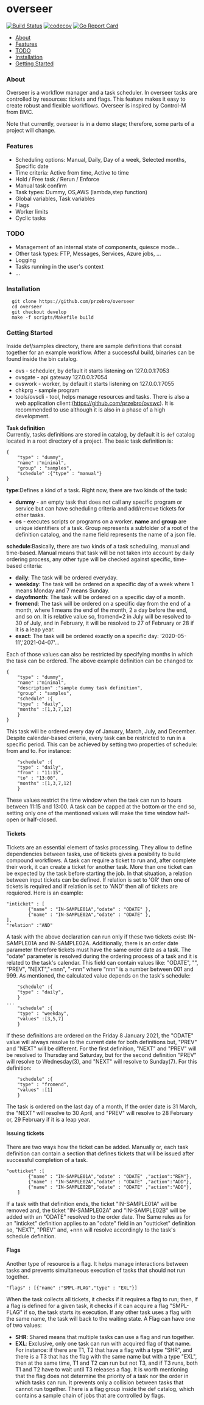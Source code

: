 # overseer
[![Build Status](https://travis-ci.com/przebro/overseer.svg?token=BuDzHpxjhcjeKFWW17aH&branch=develop)](https://travis-ci.com/przebro/overseer)
[![codecov](https://codecov.io/gh/przebro/overseer/branch/develop/graph/badge.svg?token=GGT2W1ARNU)](https://codecov.io/gh/przebro/overseer)
[![Go Report Card](https://goreportcard.com/badge/github.com/przebro/overseer)](https://goreportcard.com/report/github.com/przebro/overseer)

- [About](#about)
- [Features](#features)
- [TODO](#todo)
- [Installation](#installation)
- [Getting Started](#getting-started)

### About
Overseer is a workflow manager and a task scheduler. In overseer tasks are controlled by resources: tickets and flags. This feature makes it easy to create robust and flexible workflows. Overseer is inspired by Control-M from BMC.

Note that currently, overseer is in a demo stage; therefore, some parts of a project will change.

### Features
* Scheduling options: Manual, Daily, Day of a week, Selected months, Specific date
* Time criteria: Active from time, Active to time
* Hold / Free task / Rerun / Enforce
* Manual task confirm
* Task types: Dummy, OS,AWS (lambda,step function)
* Global variables, Task variables
* Flags
* Worker limits
* Cyclic tasks
### TODO
* Management of an internal state of components, quiesce mode...
* Other task types: FTP, Messages, Services, Azure jobs, ...
* Logging
* Tasks running in the user's context
* ...
### Installation
```
  git clone https://github.com/przebro/overseer
  cd overseer
  git checkout develop
  make -f scripts/Makefile build
```
### Getting Started 
Inside def/samples directory, there are sample definitions that consist together for an example workflow.
After a successful build, binaries can be found inside the bin catalog.
* ovs - scheduler, by default it starts listening on 127.0.0.1:7053
* ovsgate - api gateway 127.0.0.1:7054
* ovswork - worker, by default it starts listening on 127.0.0.1:7055
* chkprg - sample program
* tools/ovscli - tool, helps manage resources and tasks. There is also a web application client:(https://github.com/przebro/ovswc). It is recommended to use although it is also in a phase of a high development.

**Task definition**\
Currently, tasks definitions are stored in catalog, by default it is `def` catalog located in a root directory of a project.
The basic task definition is:
```
{
    "type" : "dummy",
    "name" :"minimal",
    "group" : "samples",
    "schedule" :{"type" : "manual"}
}
```
**type**:Defines a kind of a task. Right now, there are two kinds of the task:
- **dummy** - an empty task that does not call any specific program or service but can have scheduling criteria and add/remove tickets for other tasks.
- **os** - executes scripts or programs on a worker.
**name** and **group** are unique identifiers of a task. Group represents a subfolder of a root of the definition catalog, and the name field represents the name of a json file.

**schedule**:Basically, there are two kinds of a task scheduling, manual and time-based. Manual means that task will be not taken into account by daily ordering process, any other type will be checked against specific, time-based criteria:
- **daily**: The task will be ordered everyday.
- **weekday**: The task will be ordered on a specific day of a week where 1 means Monday and 7 means Sunday.
- **dayofmonth**: The task will be ordered on a specific day of a month.
- **fromend**: The task will be ordered on a specific day from the end of a month, where 1 means the end of the month, 2 a day before the end, and so on.
It is relative value so, fromend=2 in July will be resolved to 30 of July, and in February, it will be resolved to 27 of February or 28 if it is a leap year.
- **exact**: The task will be ordered exactly on a specific day: '2020-05-11','2021-04-07'...

Each of those values can also be restricted by specifying months in which the task can be ordered. The above example definition can be changed to:
```
{
    "type" : "dummy",
    "name" :"minimal",
    "description" :"sample dummy task definition",
    "group" : "samples",
    "schedule" :{
    "type" : "daily",
    "months" :[1,3,7,12]
    }
}
```
This task will be ordered every day of January, March, July, and December.
Despite calendar-based criteria, every task can be restricted to run in a specific period. This can be achieved by setting two properties of schedule:
from and to. For instance:
```
    "schedule" :{
    "type" : "daily",
    "from" : "11:15",
    "to" : "13:00",
    "months" :[1,3,7,12]
    }
```
These values restrict the time window when the task can run to hours between 11:15 and 13:00. A task can be capped at the bottom or the end so, setting only one of the mentioned values will make the time window half-open or half-closed.
#### Tickets
Tickets are an essential element of tasks processing. They allow to define dependencies between tasks, use of tickets gives a posibility to build compound 
workflows. A task can require a ticket to run and, after complete their work, it can create a ticket for another task. More than one ticket can be expected by the task before starting the job. In that situation, a relation between input tickets can be defined. If relation is set to 'OR' then one of tickets is required
and if relation is set to 'AND' then all of tickets are requiered.
Here is an example:
```
"inticket" : [
        {"name" : "IN-SAMPLE01A","odate" : "ODATE" },
        {"name" : "IN-SAMPLE02A","odate" : "ODATE" },
],
"relation" :"AND"
```
A task with the above declaration can run only if these two tickets exist: IN-SAMPLE01A and IN-SAMPLE02A. Additionally, there is an order date parameter therefore tickets must have the same order date as a task. The "odate" parameter is resolved during the ordering process of a task and it is related to the task's calendar. This field can contain values like: "ODATE", "", "PREV", "NEXT","+nnn", "-nnn" where "nnn" is a number between 001 and 999. As mentioned, the calculated value depends on the task's schedule:
```
    "schedule" :{
    "type" : "daily",
    }
...
    "schedule" :{
    "type" : "weekday",
    "values" :[3,5,7]
    }
```
If these definitions are ordered on the Friday 8 January 2021, the "ODATE" value will always resolve to the current date for both definitions but, "PREV" and "NEXT" will be different. For the first definition, "NEXT" and "PREV" will be resolved to Thursday and Saturday, but for the second definition "PREV" will resolve to Wednesday(3), and "NEXT" will resolve to Sunday(7).
For this definition:
```
    "schedule" :{
    "type" : "fromend",
    "values" :[1]
    }
```
The task is ordered on the last day of a month, If the order date is 31 March, the "NEXT" will resolve to 30 April, and "PREV" will resolve to 28 February or,
29 February if it is a leap year.
#### Issuing tickets
There are two ways how the ticket can be added. Manually or, each task definition can contain a section that defines tickets that will be issued after successful completion of a task.
```
"outticket" :[
        {"name" : "IN-SAMPLE01A","odate" : "ODATE" ,"action":"REM"},
        {"name" : "IN-SAMPLE02A","odate" : "ODATE" ,"action":"ADD"},
        {"name" : "IN-SAMPLE02B","odate" : "ODATE" ,"action":"ADD"},
    ]
```
If a task with that definition ends, the ticket "IN-SAMPLE01A" will be removed and, the ticket "IN-SAMPLE02A" and "IN-SAMPLE02B" will be added with an "ODATE" resolved to the order date. The Same rules as for an "inticket" definition applies to an "odate" field in an "outticket" definition so, "NEXT", "PREV" and, +nnn will resolve accordingly to the task's schedule definition.
#### Flags
Another type of resource is a flag. It helps manage interactions between tasks and prevents simultaneous execution of tasks that should not run together.
```
"flags" : [{"name" :"SMPL-FLAG","type" : "EXL"}]
```
When the task collects all tickets, it checks if it requires a flag to run; then, if a flag is defined for a given task, it checks if it can acquire a flag "SMPL-FLAG" if so, the task starts its execution. If any other task uses a flag with the same name, the task will back to the waiting state.
A Flag can have one of two values:
- **SHR**: Shared means that multiple tasks can use a flag and run together.
- **EXL**: Exclusive, only one task can run with acquired flag of that name.
For instance: if there are T1, T2 that have a flag with a type "SHR", and there is a T3 that has the flag with the same name but with a type "EXL", then
at the same time, T1 and T2 can run but not T3, and if T3 runs, both T1 and T2 have to wait until T3 releases a flag. It is worth mentioning that the flag does not determine the priority of a task nor the order in which tasks can run. It prevents only a collision between tasks that cannot run together. There is a flag group inside the def catalog, which contains a sample chain of jobs that are controlled by flags.

